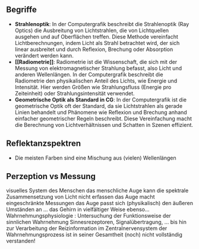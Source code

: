 ## Begriffe
- **Strahlenoptik**: In der Computergrafik beschreibt die Strahlenoptik (Ray Optics) die Ausbreitung von Lichtstrahlen, die von Lichtquellen ausgehen und auf Oberflächen treffen. Diese Methode vereinfacht Lichtberechnungen, indem Licht als Strahl betrachtet wird, der sich linear ausbreitet und durch Reflexion, Brechung oder Absorption verändert werden kann.
- **[[Radiometrie]]**: Radiometrie ist die Wissenschaft, die sich mit der Messung von elektromagnetischer Strahlung befasst, also Licht und anderen Wellenlängen. In der Computergrafik beschreibt die Radiometrie den physikalischen Anteil des Lichts, wie Energie und Intensität. Hier werden Größen wie Strahlungsfluss (Energie pro Zeiteinheit) oder Strahlungsintensität verwendet.
- **Geometrische Optik als Standard in CG**: In der Computergrafik ist die geometrische Optik oft der Standard, da sie Lichtstrahlen als gerade Linien behandelt und Phänomene wie Reflexion und Brechung anhand einfacher geometrischer Regeln beschreibt. Diese Vereinfachung macht die Berechnung von Lichtverhältnissen und Schatten in Szenen effizient.

## Reflektanzspektren
- Die meisten Farben sind eine Mischung aus (vielen) Wellenlängen
## Perzeption vs Messung
visuelles System des Menschen das menschliche Auge kann die spektrale Zusammensetzung von Licht nicht erfassen das Auge macht eingeschränkte Messungen das Auge passt sich (physikalisch) den äußeren Umständen an … das Gehirn in vielfältiger Weise ebenso… Wahrnehmungsphysiologie : Untersuchung der Funktionsweise der sinnlichen Wahrnehmung Sinnesrezeptoren, Signalübertragung, … bis hin zur Verarbeitung der Reizinformation im Zentralnervensystem der Wahrnehmungsprozess ist in seiner Gesamtheit (noch) nicht vollständig verstanden!